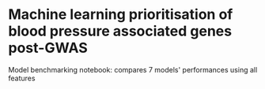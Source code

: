 # Machine learning prioritisation of blood pressure associated genes post-GWAS

Model benchmarking notebook: compares 7 models' performances using all features
